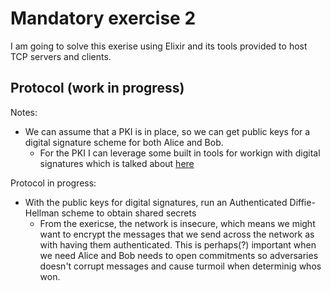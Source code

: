 # Mandatory exercise 2

I am going to solve this exerise using Elixir and its tools provided to host TCP servers and clients. 

## Protocol (work in progress)

Notes:
- We can assume that a PKI is in place, so we can get public keys for a digital signature scheme for both Alice and Bob.
  - For the PKI I can leverage some built in tools for workign with digital signatures which is talked about [here](https://elixirforum.com/t/right-way-to-use-crypto-verify/19014/3)


Protocol in progress:

- With the public keys for digital signatures, run an Authenticated Diffie-Hellman scheme to obtain shared secrets
  - From the exericse, the network is insecure, which means we might want to encrypt the messages that we send across the network as with having them authenticated. This is perhaps(?) important when we need Alice and Bob needs to open commitments so adversaries doesn't corrupt messages and cause turmoil when determinig whos won.

 
